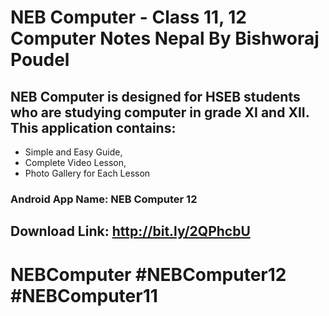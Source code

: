 # NEB Computer - Class 11, 12 Computer Notes Nepal By Bishworaj Poudel 


## NEB Computer is designed for HSEB students who are studying computer in grade XI and XII. This application contains:

- Simple and Easy Guide,
- Complete Video Lesson,
- Photo Gallery for Each Lesson

### Android App Name: NEB Computer 12
## Download Link: http://bit.ly/2QPhcbU

# NEBComputer #NEBComputer12 #NEBComputer11

